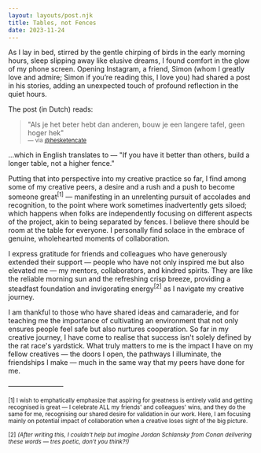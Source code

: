 ```yaml
---
layout: layouts/post.njk
title: Tables, not Fences
date: 2023-11-24
---
```


As I lay in bed, stirred by the gentle chirping of birds in the early morning hours, sleep slipping away like elusive dreams, I found comfort in the glow of my phone screen. Opening Instagram, a friend, Simon (whom I greatly love and admire; Simon if you’re reading this, I love you) had shared a post in his stories, adding an unexpected touch of profound reflection in the quiet hours.

The post (in Dutch) reads:

> "Als je het beter hebt dan anderen, bouw je een langere tafel, geen hoger hek"  
<small>— via [@hesketencate](https://www.instagram.com/p/CMRTsSrFKf-/)</small>

…which in English translates to — "If you have it better than others, build a longer table, not a higher fence." 

Putting that into perspective into my creative practice so far, I find among some of my creative peers, a desire and a rush and a push to become someone great<sup>[1]</sup> — manifesting in an unrelenting pursuit of accolades and recognition, to the point where work sometimes inadvertently gets siloed; which happens when folks are independently focusing on different aspects of the project, akin to being separated by fences. I believe there should be room at the table for everyone. I personally find solace in the embrace of genuine, wholehearted moments of collaboration. 

I express gratitude for friends and colleagues who have generously extended their support — people who have not only inspired me but also elevated me — my mentors, collaborators, and kindred spirits. They are like the reliable morning sun and the refreshing crisp breeze, providing a steadfast foundation and invigorating energy<sup>[2]</sup> as I navigate my creative journey.

I am thankful to those who have shared ideas and camaraderie, and for teaching me the importance of cultivating an environment that not only ensures people feel safe but also nurtures cooperation. So far in my creative journey, I have come to realise that success isn't solely defined by the rat race's yardstick. What truly matters to me is the impact I have on my fellow creatives — the doors I open, the pathways I illuminate, the friendships I make — much in the same way that my peers have done for me.

————————

<small>[1] I wish to emphatically emphasize that aspiring for greatness is entirely valid and getting recognised is great — I celebrate ALL my friends' and colleagues' wins, and they do the same for me, recognising our shared desire for validation in our work. Here, I am focusing mainly on potential impact of collaboration when a creative loses sight of the big picture. </small>

<small>[2] _(After writing this, I couldn't help but imagine Jordan Schlansky from Conan delivering these words — tres poetic, don't you think?!)_ </small>